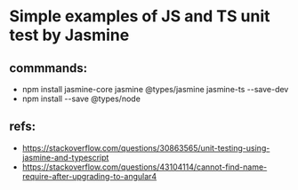 # Simple examples of JS and TS unit test by Jasmine

## commmands:
  - npm install jasmine-core jasmine @types/jasmine jasmine-ts --save-dev
  - npm install --save @types/node

## refs: 
- https://stackoverflow.com/questions/30863565/unit-testing-using-jasmine-and-typescript
- https://stackoverflow.com/questions/43104114/cannot-find-name-require-after-upgrading-to-angular4
